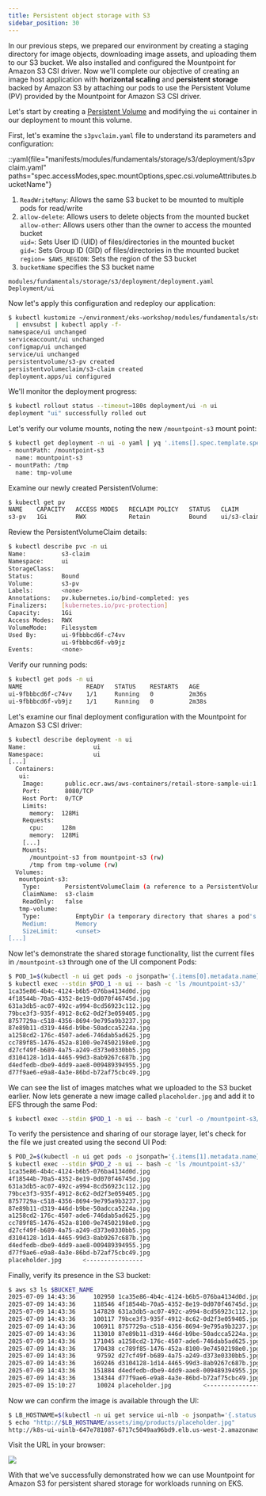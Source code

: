 ```yaml
---
title: Persistent object storage with S3
sidebar_position: 30
---
```


In our previous steps, we prepared our environment by creating a staging directory for image objects, downloading image assets, and uploading them to our S3 bucket. We also installed and configured the Mountpoint for Amazon S3 CSI driver. Now we'll complete our objective of creating an image host application with **horizontal scaling** and **persistent storage** backed by Amazon S3 by attaching our pods to use the Persistent Volume (PV) provided by the Mountpoint for Amazon S3 CSI driver.

Let's start by creating a [Persistent Volume](https://kubernetes.io/docs/concepts/storage/persistent-volumes/) and modifying the `ui` container in our deployment to mount this volume.

First, let's examine the `s3pvclaim.yaml` file to understand its parameters and configuration:

::yaml{file="manifests/modules/fundamentals/storage/s3/deployment/s3pvclaim.yaml" paths="spec.accessModes,spec.mountOptions,spec.csi.volumeAttributes.bucketName"}

1. `ReadWriteMany`: Allows the same S3 bucket to be mounted to multiple pods for read/write
2. `allow-delete`: Allows users to delete objects from the mounted bucket  
   `allow-other`: Allows users other than the owner to access the mounted bucket  
   `uid=`: Sets User ID (UID) of files/directories in the mounted bucket  
   `gid=`: Sets Group ID (GID) of files/directories in the mounted bucket  
   `region= $AWS_REGION`: Sets the region of the S3 bucket
3. `bucketName` specifies the S3 bucket name

```kustomization
modules/fundamentals/storage/s3/deployment/deployment.yaml
Deployment/ui
```

Now let's apply this configuration and redeploy our application:

```bash
$ kubectl kustomize ~/environment/eks-workshop/modules/fundamentals/storage/s3/deployment \
  | envsubst | kubectl apply -f-
namespace/ui unchanged
serviceaccount/ui unchanged
configmap/ui unchanged
service/ui unchanged
persistentvolume/s3-pv created
persistentvolumeclaim/s3-claim created
deployment.apps/ui configured
```

We'll monitor the deployment progress:

```bash
$ kubectl rollout status --timeout=180s deployment/ui -n ui
deployment "ui" successfully rolled out
```

Let's verify our volume mounts, noting the new `/mountpoint-s3` mount point:

```bash
$ kubectl get deployment -n ui -o yaml | yq '.items[].spec.template.spec.containers[].volumeMounts'
- mountPath: /mountpoint-s3
  name: mountpoint-s3
- mountPath: /tmp
  name: tmp-volume
```

Examine our newly created PersistentVolume:

```bash
$ kubectl get pv
NAME    CAPACITY   ACCESS MODES   RECLAIM POLICY   STATUS   CLAIM             STORAGECLASS   VOLUMEATTRIBUTESCLASS   REASON   AGE
s3-pv   1Gi        RWX            Retain           Bound    ui/s3-claim                      <unset>                          2m31s
```

Review the PersistentVolumeClaim details:

```bash
$ kubectl describe pvc -n ui
Name:          s3-claim
Namespace:     ui
StorageClass:
Status:        Bound
Volume:        s3-pv
Labels:        <none>
Annotations:   pv.kubernetes.io/bind-completed: yes
Finalizers:    [kubernetes.io/pvc-protection]
Capacity:      1Gi
Access Modes:  RWX
VolumeMode:    Filesystem
Used By:       ui-9fbbbcd6f-c74vv
               ui-9fbbbcd6f-vb9jz
Events:        <none>
```

Verify our running pods:

```bash
$ kubectl get pods -n ui
NAME                  READY   STATUS    RESTARTS   AGE
ui-9fbbbcd6f-c74vv    1/1     Running   0          2m36s
ui-9fbbbcd6f-vb9jz    1/1     Running   0          2m38s
```

Let's examine our final deployment configuration with the Mountpoint for Amazon S3 CSI driver:

```bash
$ kubectl describe deployment -n ui
Name:                   ui
Namespace:              ui
[...]
  Containers:
   ui:
    Image:      public.ecr.aws/aws-containers/retail-store-sample-ui:1.2.1
    Port:       8080/TCP
    Host Port:  0/TCP
    Limits:
      memory:  128Mi
    Requests:
      cpu:     128m
      memory:  128Mi
    [...]
    Mounts:
      /mountpoint-s3 from mountpoint-s3 (rw)
      /tmp from tmp-volume (rw)
  Volumes:
   mountpoint-s3:
    Type:       PersistentVolumeClaim (a reference to a PersistentVolumeClaim in the same namespace)
    ClaimName:  s3-claim
    ReadOnly:   false
   tmp-volume:
    Type:          EmptyDir (a temporary directory that shares a pod's lifetime)
    Medium:        Memory
    SizeLimit:     <unset>
[...]
```

Now let's demonstrate the shared storage functionality, list the current files in `/mountpoint-s3` through one of the UI component Pods:

```bash
$ POD_1=$(kubectl -n ui get pods -o jsonpath='{.items[0].metadata.name}')
$ kubectl exec --stdin $POD_1 -n ui -- bash -c 'ls /mountpoint-s3/'
1ca35e86-4b4c-4124-b6b5-076ba4134d0d.jpg
4f18544b-70a5-4352-8e19-0d070f46745d.jpg
631a3db5-ac07-492c-a994-8cd56923c112.jpg
79bce3f3-935f-4912-8c62-0d2f3e059405.jpg
8757729a-c518-4356-8694-9e795a9b3237.jpg
87e89b11-d319-446d-b9be-50adcca5224a.jpg
a1258cd2-176c-4507-ade6-746dab5ad625.jpg
cc789f85-1476-452a-8100-9e74502198e0.jpg
d27cf49f-b689-4a75-a249-d373e0330bb5.jpg
d3104128-1d14-4465-99d3-8ab9267c687b.jpg
d4edfedb-dbe9-4dd9-aae8-009489394955.jpg
d77f9ae6-e9a8-4a3e-86bd-b72af75cbc49.jpg
```

We can see the list of images matches what we uploaded to the S3 bucket earlier. Now lets generate a new image called `placeholder.jpg` and add it to EFS through the same Pod:

```bash
$ kubectl exec --stdin $POD_1 -n ui -- bash -c 'curl -o /mountpoint-s3/placeholder.jpg https://placehold.co/600x400/jpg?text=EKS+Workshop\\nPlaceholder'
```

To verify the persistence and sharing of our storage layer, let's check for the file we just created using the second UI Pod:

```bash
$ POD_2=$(kubectl -n ui get pods -o jsonpath='{.items[1].metadata.name}')
$ kubectl exec --stdin $POD_2 -n ui -- bash -c 'ls /mountpoint-s3/'
1ca35e86-4b4c-4124-b6b5-076ba4134d0d.jpg
4f18544b-70a5-4352-8e19-0d070f46745d.jpg
631a3db5-ac07-492c-a994-8cd56923c112.jpg
79bce3f3-935f-4912-8c62-0d2f3e059405.jpg
8757729a-c518-4356-8694-9e795a9b3237.jpg
87e89b11-d319-446d-b9be-50adcca5224a.jpg
a1258cd2-176c-4507-ade6-746dab5ad625.jpg
cc789f85-1476-452a-8100-9e74502198e0.jpg
d27cf49f-b689-4a75-a249-d373e0330bb5.jpg
d3104128-1d14-4465-99d3-8ab9267c687b.jpg
d4edfedb-dbe9-4dd9-aae8-009489394955.jpg
d77f9ae6-e9a8-4a3e-86bd-b72af75cbc49.jpg
placeholder.jpg      <----------------
```

Finally, verify its presence in the S3 bucket:

```bash
$ aws s3 ls $BUCKET_NAME
2025-07-09 14:43:36     102950 1ca35e86-4b4c-4124-b6b5-076ba4134d0d.jpg
2025-07-09 14:43:36     118546 4f18544b-70a5-4352-8e19-0d070f46745d.jpg
2025-07-09 14:43:36     147820 631a3db5-ac07-492c-a994-8cd56923c112.jpg
2025-07-09 14:43:36     100117 79bce3f3-935f-4912-8c62-0d2f3e059405.jpg
2025-07-09 14:43:36     106911 8757729a-c518-4356-8694-9e795a9b3237.jpg
2025-07-09 14:43:36     113010 87e89b11-d319-446d-b9be-50adcca5224a.jpg
2025-07-09 14:43:36     171045 a1258cd2-176c-4507-ade6-746dab5ad625.jpg
2025-07-09 14:43:36     170438 cc789f85-1476-452a-8100-9e74502198e0.jpg
2025-07-09 14:43:36      97592 d27cf49f-b689-4a75-a249-d373e0330bb5.jpg
2025-07-09 14:43:36     169246 d3104128-1d14-4465-99d3-8ab9267c687b.jpg
2025-07-09 14:43:36     151884 d4edfedb-dbe9-4dd9-aae8-009489394955.jpg
2025-07-09 14:43:36     134344 d77f9ae6-e9a8-4a3e-86bd-b72af75cbc49.jpg
2025-07-09 15:10:27      10024 placeholder.jpg         <----------------
```

Now we can confirm the image is available through the UI:

```bash
$ LB_HOSTNAME=$(kubectl -n ui get service ui-nlb -o jsonpath='{.status.loadBalancer.ingress[*].hostname}{"\n"}')
$ echo "http://$LB_HOSTNAME/assets/img/products/placeholder.jpg"
http://k8s-ui-uinlb-647e781087-6717c5049aa96bd9.elb.us-west-2.amazonaws.com/assets/img/products/placeholder.jpg
```

Visit the URL in your browser:

<Browser url="http://k8s-ui-uinlb-647e781087-6717c5049aa96b...">
<img src={require('./assets/placeholder.jpg').default}/>
</Browser>

With that we've successfully demonstrated how we can use Mountpoint for Amazon S3 for persistent shared storage for workloads running on EKS.
